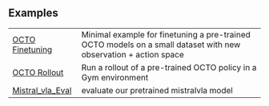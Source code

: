## Examples



|                                                                      |                                                                                                                 |
|----------------------------------------------------------------------|-----------------------------------------------------------------------------------------------------------------|
| [OCTO Finetuning](02_finetune_new_observation_action.py)    | Minimal example for finetuning a pre-trained OCTO models on a small dataset with new observation + action space |
| [OCTO Rollout](03_eval_octo_model.py)                        | Run a rollout of a pre-trained OCTO policy in a Gym environment                                                 |
| [Mistral_vla_Eval](eval_mistralvla.py)                               | evaluate our pretrained mistralvla model   


##

